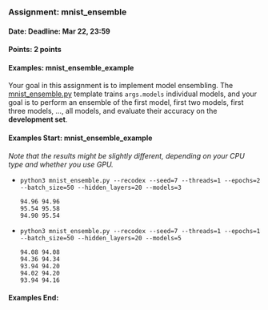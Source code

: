 ### Assignment: mnist_ensemble
#### Date: Deadline: Mar 22, 23:59
#### Points: 2 points
#### Examples: mnist_ensemble_example

Your goal in this assignment is to implement model ensembling.
The [mnist_ensemble.py](https://github.com/ufal/npfl114/tree/past-1920/labs/03/mnist_ensemble.py)
template trains `args.models` individual models, and your goal is to perform
an ensemble of the first model, first two models, first three models, …, all
models, and evaluate their accuracy on the **development set**.

#### Examples Start: mnist_ensemble_example
_Note that the results might be slightly different, depending on your CPU type and whether you use GPU._

- `python3 mnist_ensemble.py --recodex --seed=7 --threads=1 --epochs=2 --batch_size=50 --hidden_layers=20 --models=3`
  ```
  94.96 94.96
  95.54 95.58
  94.90 95.54
  ```
- `python3 mnist_ensemble.py --recodex --seed=7 --threads=1 --epochs=1 --batch_size=50 --hidden_layers=20 --models=5`
  ```
  94.08 94.08
  94.36 94.34
  93.94 94.20
  94.02 94.20
  93.94 94.16
  ```
#### Examples End:
